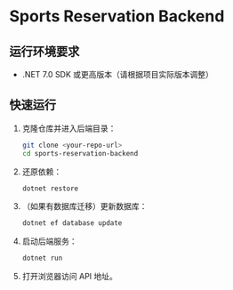 # Sports Reservation Backend

## 运行环境要求
- .NET 7.0 SDK 或更高版本（请根据项目实际版本调整）

## 快速运行

1. 克隆仓库并进入后端目录：
   ```bash
   git clone <your-repo-url>
   cd sports-reservation-backend
   ```

2. 还原依赖：
   ```bash
   dotnet restore
   ```

3. （如果有数据库迁移）更新数据库：
   ```bash
   dotnet ef database update
   ```

4. 启动后端服务：
   ```bash
   dotnet run
   ```

5. 打开浏览器访问 API 地址。
